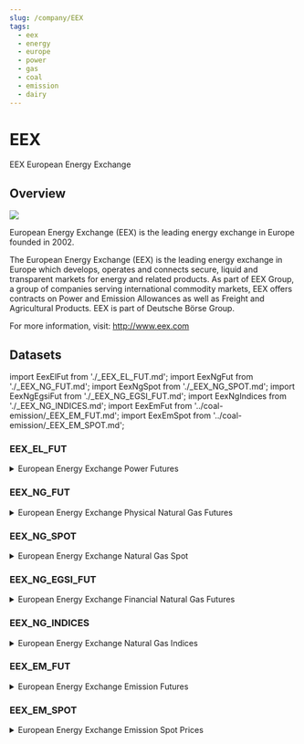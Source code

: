 ```yaml
---
slug: /company/EEX
tags:
  - eex
  - energy
  - europe
  - power
  - gas
  - coal
  - emission
  - dairy
---
```


EEX
============================================================

EEX European Energy Exchange

## Overview

![](/img/data/eex.png)

European Energy Exchange (EEX) is the leading energy exchange in Europe founded in 2002.

The European Energy Exchange (EEX) is the leading energy exchange in Europe which develops, operates and connects secure, liquid and transparent markets for energy and related products. As part of EEX Group, a group of companies serving international commodity markets, EEX offers contracts on Power and Emission Allowances as well as Freight and Agricultural Products. EEX is part of Deutsche Börse Group.

For more information, visit: http://www.eex.com

## Datasets
import EexElFut from './_EEX_EL_FUT.md';
import EexNgFut from './_EEX_NG_FUT.md';
import EexNgSpot from './_EEX_NG_SPOT.md';
import EexNgEgsiFut from './_EEX_NG_EGSI_FUT.md';
import EexNgIndices from './_EEX_NG_INDICES.md';
import EexEmFut from '../coal-emission/_EEX_EM_FUT.md';
import EexEmSpot from '../coal-emission/_EEX_EM_SPOT.md';

### EEX_EL_FUT
<details>
<summary>European Energy Exchange Power Futures</summary>
<EexElFut />
</details>

### EEX_NG_FUT
<details>
<summary>European Energy Exchange Physical Natural Gas Futures</summary>
<EexNgFut />
</details>

### EEX_NG_SPOT
<details>
<summary>European Energy Exchange Natural Gas Spot</summary>
<EexNgSpot />
</details>

### EEX_NG_EGSI_FUT
<details>
<summary>European Energy Exchange Financial Natural Gas Futures</summary>
<EexNgEgsiFut/>
</details>

### EEX_NG_INDICES
<details>
<summary>European Energy Exchange Natural Gas Indices</summary>
<EexNgIndices />
</details>

### EEX_EM_FUT
<details>
<summary>European Energy Exchange Emission Futures</summary>
<EexEmFut/>
</details>

### EEX_EM_SPOT
<details>
<summary>European Energy Exchange Emission Spot Prices</summary>
<EexEmSpot/>
</details>
